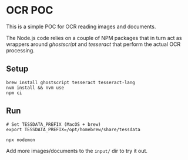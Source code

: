 # OCR POC

This is a simple POC for OCR reading images and documents.

The Node.js code relies on a couple of NPM packages that in turn act as wrappers around _ghostscript_ and _tesseract_ that perform the actual OCR processing.

## Setup

```shell
brew install ghostscript tesseract tesseract-lang
nvm install && nvm use
npm ci
```

## Run

```shell
# Set TESSDATA_PREFIX (MacOS + brew)
export TESSDATA_PREFIX=/opt/homebrew/share/tessdata

npx nodemon
```

Add more images/documents to the `input/` dir to try it out.

